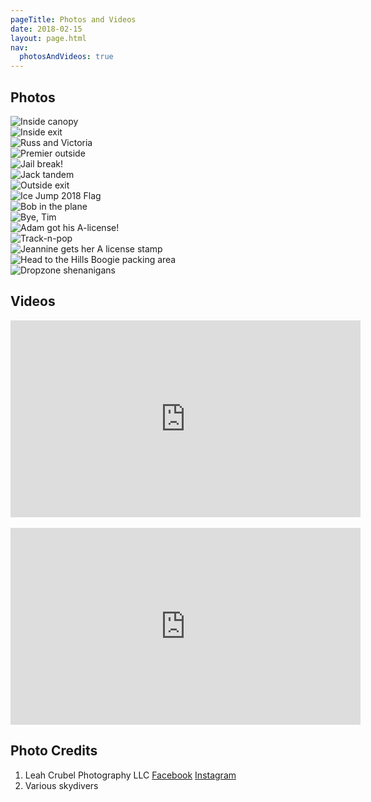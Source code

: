 ```yaml
---
pageTitle: Photos and Videos
date: 2018-02-15
layout: page.html
nav:
  photosAndVideos: true
---
```


## Photos

<div class="images-gallery">
  <div><img src="../img/inside-canopy.jpg" alt="Inside canopy"></div>
  <div><img src="../img/inside-exit.jpg" alt="Inside exit"></div>
  <div><img src="../img/russ-and-victoria.jpg" alt="Russ and Victoria"></div>
  <div><img src="../img/premier-outside.jpg" alt="Premier outside"></div>
  <div><img src="../img/jail-break.jpg" alt="Jail break!"></div>
  <div><img src="../img/jack-tandem.jpg" alt="Jack tandem"></div>
  <div><img src="../img/outside-exit.jpg" alt="Outside exit"></div>
  <div><img src="../img/ice-jump-flag-2018.jpg" alt="Ice Jump 2018 Flag"></div>
  <div><img src="../img/bob-plane.jpg" alt="Bob in the plane"></div>
  <div><img src="../img/seeya-tim.jpg" alt="Bye, Tim"></div>
  <div><img src="../img/adam-a-license.jpg" alt="Adam got his A-license!"></div>
  <div><img src="../img/track-n-pop.jpg" alt="Track-n-pop"></div>
  <div><img src="../img/jeannine-a-license.jpg" alt="Jeannine gets her A license stamp"></div>
  <div><img src="../img/boogie-packing-area.jpg" alt="Head to the Hills Boogie packing area"></div>
  <div><img src="../img/dropzone-shenanigans.jpg" alt="Dropzone shenanigans"></div>
</div>

<script>
$(".images-gallery").justifiedGallery({
	rowHeight: 150,
	margins: 5
});
</script>

## Videos

<div class="video-responsive-container">
  <div class="video-responsive">
    <iframe src="https://www.facebook.com/plugins/video.php?href=https%3A%2F%2Fwww.facebook.com%2FLeahCrubelPhoto11%2Fvideos%2F1496425383710868%2F&show_text=0&width=560" width="560" height="315" style="border:none;overflow:hidden" scrolling="no" frameborder="0" allowTransparency="true" allowFullScreen="true"></iframe>
  </div>
</div>

<br>

<div class="video-responsive-container">
  <div class="video-responsive">
    <iframe src="https://www.facebook.com/plugins/video.php?href=https%3A%2F%2Fwww.facebook.com%2FLeahCrubelPhoto11%2Fvideos%2F1495975237089216%2F&show_text=0&width=560" width="560" height="315" style="border:none;overflow:hidden" scrolling="no" frameborder="0" allowTransparency="true" allowFullScreen="true"></iframe>
  </div>
</div>

## Photo Credits

 1. Leah Crubel Photography LLC [Facebook](https://www.facebook.com/LeahCrubelPhoto11/) [Instagram](https://www.instagram.com/leahcrubelphoto11/)
 2. Various skydivers